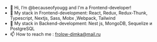 
- 👋 Hi, I’m @becauseofyougg and I'm a Frontend-developer!
- 👀 My stack in Frontend-development: React, Redux, Redux-Thunk, Typescript, Nextjs, Sass, Mobx ,Webpack, Tailwind
- 🌱 My stack in Backend-development:  Nest js, MongoDB, Sequelize и PostgreSQL
- 📫 How to reach me : frolow-dimka@mail.ru

<!---
becauseofyougg/becauseofyougg is a ✨ special ✨ repository because its `README.md` (this file) appears on your GitHub profile.
You can click the Preview link to take a look at your changes.
--->
